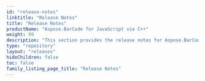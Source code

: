 ```yaml
---
id: "release-notes"
linktitle: "Release Notes"
title: "Release Notes"
productName: "Aspose.BarCode for JavaScript via C++"
weight: 99
description: "This section provides the release notes for Aspose.BarCode for JavaScript via C++ for the year Release Notes. It includes a list of resolved issues in the current version, along with details of any public API updates and behavioral changes."
type: "repository"
layout: "releases"
hideChildren: false
toc: false
family_listing_page_title: "Release Notes"
---
```

